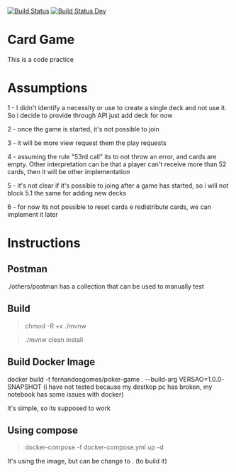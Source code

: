 [![Build Status](https://app.travis-ci.com/fhgomes/poker-game.svg?branch=main)](https://app.travis-ci.com/fhgomes/poker-game)
[![Build Status Dev](https://app.travis-ci.com/fhgomes/poker-game.svg?branch=develop)](https://app.travis-ci.com/fhgomes/poker-game)

# Card Game 

This is a code practice 

# Assumptions

1 - I didn't identify a necessity or use to create a single deck and not use it.
So i decide to provide through API just add deck for now

2 - once the game is started, it's not possible to join

3 - it will be more view request them the play requests

4 - assuming the rule "53rd call" its to not throw an error, and cards are empty.
Other interpretation can be that a player can't receive more than 52 cards, then it will be other implementation

5 - it's not clear if it's possible to joing after a game has started, so i will not block
5.1 the same for adding new decks

6 - for now its not possible to reset cards e redistribute cards, we can implement it later

# Instructions

## Postman

./others/postman has a collection that can be used to manually test

## Build

> chmod -R +x ./mvnw

> ./mvnw clean install

## Build Docker Image

docker build -t fernandosgomes/poker-game . --build-arg VERSAO=1.0.0-SNAPSHOT
(i have not tested because my destkop pc has broken, my notebook has some issues with docker)

it's simple, so its supposed to work

## Using compose

> docker-compose -f docker-compose.yml up -d

It's using the image, but can be change to . (to build it)

